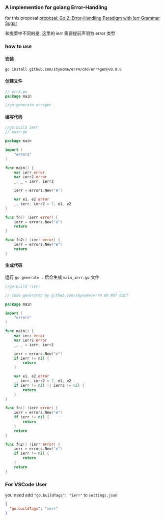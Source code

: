 ### A implemention for golang Error-Handling

for this proposal [proposal: Go 2: Error-Handling Paradigm with !err Grammar Sugar](https://github.com/golang/go/issues/62253)

和提案中不同的是, 这里的 ierr 需要提前声明为 error 类型

### how to use

#### 安装

```
go install github.com/shynome/err4/cmd/err4gen@v0.0.6
```

#### 创建文件

```go
// err4.go
package main

//go:generate err4gen .
```

#### 编写代码

```go
//go:build ierr
// main.go

package main

import (
	"errors"
)

func main() {
	var ierr error
	var ierr2 error
	_, _ = ierr, ierr2

	ierr = errors.New("e")

	var e1, e2 error
	_, ierr, ierr2 = 7, e1, e2
}

func fn() (ierr error) {
	ierr = errors.New("e")
	return
}

func fn2() (ierr error) {
	ierr = errors.New("e")
	return
}

```

#### 生成代码

运行 `go generate .` 后会生成 `main_ierr.go` 文件

```go
//go:build !ierr

// Code generated by github.com/shynome/err4 DO NOT EDIT

package main

import (
	"errors"
)

func main() {
	var ierr error
	var ierr2 error
	_, _ = ierr, ierr2

	ierr = errors.New("e")
	if ierr != nil {
		return
	}

	var e1, e2 error
	_, ierr, ierr2 = 7, e1, e2
	if ierr != nil || ierr2 != nil {
		return
	}
}

func fn() (ierr error) {
	ierr = errors.New("e")
	if ierr != nil {
		return
	}
	return
}

func fn2() (ierr error) {
	ierr = errors.New("e")
	if ierr != nil {
		return
	}
	return
}

```

### For VSCode User

you need add `"go.buildTags": "ierr"` to `settings.json`

```json
{
  "go.buildTags": "ierr"
}
```
